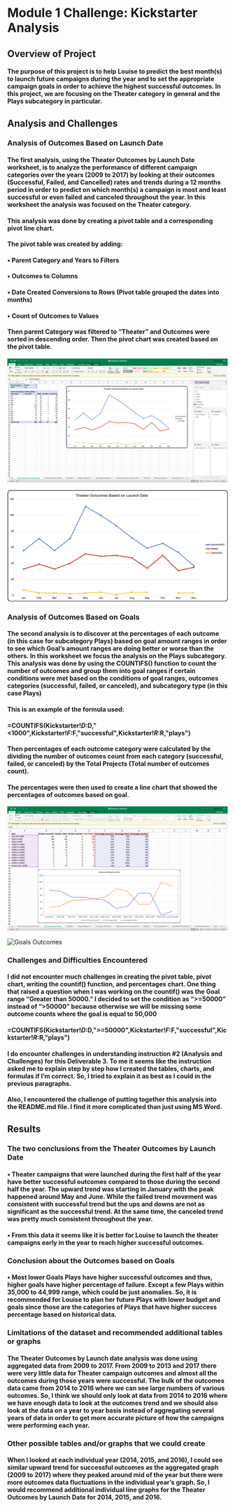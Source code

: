 # **Module 1 Challenge: Kickstarter Analysis**

## **Overview of Project**

#### The purpose of this project is to help Louise to predict the best month(s) to launch future campaigns during the year and to set the appropriate campaign goals in order to achieve the highest successful outcomes.  In this project, we are focusing on the Theater category in general and the Plays subcategory in particular.

## **Analysis and Challenges**

### **Analysis of Outcomes Based on Launch Date**

#### The first analysis, using the Theater Outcomes by Launch Date worksheet, is to analyze the performance of different campaign categories over the years (2009 to 2017) by looking at their outcomes (Successful, Failed, and Cancelled) rates and trends during a 12 months period in order to predict on which month(s) a campaign is most and least successful or even failed and canceled throughout the year.  In this worksheet the analysis was focused on the Theater category.

#### This analysis was done by creating a pivot table and a corresponding pivot line chart.

#### The pivot table was created by adding:
#### •    Parent Category and Years to Filters
#### •    Outcomes to Columns
#### •    Date Created Conversions to Rows (Pivot table grouped the dates into months)
#### •    Count of Outcomes to Values

#### Then parent Category was filtered to “Theater” and Outcomes were sorted in descending order.  Then the pivot chart was created based on the pivot table.

![Launch Date Outcomes](Resources/TheaterSS.png) 
        
![Launch Date Outcomes](Resources/Theater_Outcomes_vs_Launch.png) 

### **Analysis of Outcomes Based on Goals**

#### The second analysis is to discover at the percentages of each outcome (in this case for subcategory Plays) based on goal amount ranges in order to see which Goal’s amount ranges are doing better or worse than the others.  In this worksheet we focus the analysis on the Plays subcategory.  This analysis was done by using the COUNTIFS() function to count the number of outcomes and group them into goal ranges if certain conditions were met based on the conditions of goal ranges, outcomes categories (successful, failed, or canceled), and subcategory type (in this case Plays) 

#### This is an example of the formula used:
#### =COUNTIFS(Kickstarter!$D:$D,"<1000",Kickstarter!$F:$F,"successful",Kickstarter!$R:$R,"plays")

#### Then percentages of each outcome category were calculated by the dividing the number of outcomes count from each category (successful, failed, or canceled) by the Total Projects (Total number of outcomes count).

#### The percentages were then used to create a line chart that showed the percentages of outcomes based on goal.

![Goals Outcomes](Resources/PlaysSS.png)

![Goals Outcomes](Resources/Outcomes_vs_Goal.png)

### **Challenges and Difficulties Encountered**

#### I did not encounter much challenges in creating the pivot table, pivot chart, writing the countif() function, and percentages chart.  One thing that raised a question when I was working on the countif() was the Goal range “Greater than 50000.”  I decided to set the condition as “>=50000” instead of “>50000” because otherwise we will be missing some outcome counts where the goal is equal to 50,000

#### =COUNTIFS(Kickstarter!$D:$D,">=50000",Kickstarter!$F:$F,"successful",Kickstarter!$R:$R,"plays")

#### I do encounter challenges in understanding instruction #2 (Analysis and Challenges) for this Deliverable 3.  To me it seems like the instruction asked me to explain step by step how I created the tables, charts, and formulas if I’m correct.  So, I tried to explain it as best as I could in the previous paragraphs. 

#### Also, I encountered the challenge of putting together this analysis into the README.md file.  I find it more complicated than just using MS Word.


## **Results**

### **The two conclusions from the Theater Outcomes by Launch Date**

#### •    Theater campaigns that were launched during the first half of the year have better successful outcomes compared to those during the second half the year.  The upward trend was starting in January with the peak happened around May and June.  While the failed trend movement was consistent with successful trend but the ups and downs are not as significant as the successful trend.  At the same time, the canceled trend was pretty much consistent throughout the year.

#### •    From this data it seems like it is better for Louise to launch the theater campaigns early in the year to reach higher successful outcomes.

### **Conclusion about the Outcomes based on Goals**

#### •    Most lower Goals Plays have higher successful outcomes and thus, higher goals have higher percentage of failure.  Except a few Plays within 35,000 to 44,999 range, which could be just anomalies.  So, it is recommended for Louise to plan her future Plays with lower budget and goals since those are the categories of Plays that have higher success percentage based on historical data.

### **Limitations of the dataset and recommended additional tables or graphs**

#### The Theater Outcomes by Launch date analysis was done using aggregated data from 2009 to 2017.  From 2009 to 2013 and 2017 there were very little data for Theater campaign outcomes and almost all the outcomes during those years were successful.  The bulk of the outcomes data came from 2014 to 2016 where we can see large numbers of various outcomes.  So, I think we should only look at data from 2014 to 2016 where we have enough data to look at the outcomes trend and we should also look at the data on a year to year basis instead of aggregating several years of data in order to get more accurate picture of how the campaigns were performing each year.

### **Other possible tables and/or graphs that we could create**

#### When I looked at each individual year (2014, 2015, and 2016), I could see similar upward trend for successful outcomes as the aggregated graph (2009 to 2017) where they peaked around mid of the year but there were more outcomes data fluctuations in the individual year’s graph. So, I would recommend additional individual line graphs for the Theater Outcomes by Launch Date for 2014, 2015, and 2016.
